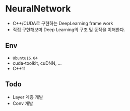 # NeuralNetwork
- C++/CUDA로 구현하는 DeepLearning frame work
- 직접 구현해보며 Deep Learning의 구조 및 동작을 이해한다.



## Env

- `Ubuntu16.04`
- cuda-toolkit, cuDNN, ...
- C++11



## Todo

- Layer 계층 개발
- Conv 개발